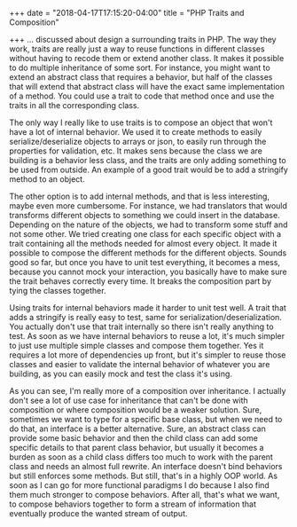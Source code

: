 +++
date = "2018-04-17T17:15:20-04:00"
title = "PHP Traits and Composition"

+++
... discussed about design a surrounding traits in PHP. The way they work, traits are really just a way to reuse functions in different classes without having to recode them or extend another class. It makes it possible to do multiple inheritance of some sort. For instance, you might want to extend an abstract class that requires a behavior, but half of the classes that will extend that abstract class will have the exact same implementation of a method. You could use a trait to code that method once and use the traits in all the corresponding class.

The only way I really like to use traits is to compose an object that won't have a lot of internal behavior. We used it to create methods to easily serialize/deserialize objects to arrays or json, to easily run through the properties for validation, etc. It makes sens because the class we are building is a behavior less class, and the traits are only adding something to be used from outside. An example of a good trait would be to add a stringify method to an object.

The other option is to add internal methods, and that is less interesting, maybe even more cumbersome. For instance, we had translators that would transforms different objects to something we could insert in the database. Depending on the nature of the objects, we had to transform some stuff and not some other. We tried creating one class for each specific object with a trait containing all the methods needed for almost every object. It made it possible to compose the different methods for the different objects. Sounds good so far, but once you have to unit test everything, it becomes a mess, because you cannot mock your interaction, you basically have to make sure the trait behaves correctly every time. It breaks the composition part by tying the classes together.

Using traits for internal behaviors made it harder to unit test well. A trait that adds a stringify is really easy to test, same for serialization/deserialization. You actually don't use that trait internally so there isn't really anything to test. As soon as we have internal behaviors to reuse a lot, it's much simpler to just use multiple simple classes and compose them together. Yes it requires a lot more of dependencies up front, but it's simpler to reuse those classes and easier to validate the internal behavior of whatever you are building, as you can easily mock and test the class it's using.

As you can see, I'm really more of a composition over inheritance. I actually don't see a lot of use case for inheritance that can't be done with composition or where composition would be a weaker solution. Sure, sometimes we want to type for a specific base class, but when we need to do that, an interface is a better alternative. Sure, an abstract class can provide some basic behavior and then the child class can add some specific details to that parent class behavior, but usually it becomes a burden as soon as a child class differs too much to work with the parent class and needs an almost full rewrite. An interface doesn't bind behaviors but still enforces some methods. But still, that's in a highly OOP world. As soon as I can go for more functional paradigms I do because I also find them much stronger to compose behaviors. After all, that's what we want, to compose behaviors together to form a stream of information that eventually produce the wanted stream of output.